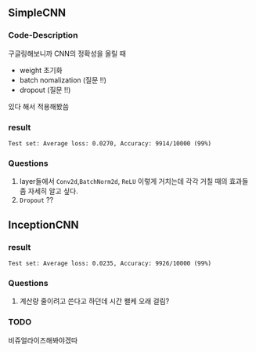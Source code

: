 ## SimpleCNN

### Code-Description

구글링해보니까 CNN의 정확성을 올릴 때
- weight 초기화
- batch nomalization (질문 !!)
- dropout (질문 !!)

있다 해서 적용해봤씀

### result
`Test set: Average loss: 0.0270, Accuracy: 9914/10000 (99%)`

### Questions

1. layer들에서 `Conv2d`,`BatchNorm2d`, `ReLU` 이렇게 거치는데 각각 거칠 때의 효과들 좀 자세히 알고 싶다.
2. `Dropout` ?? 

## InceptionCNN

### result

`Test set: Average loss: 0.0235, Accuracy: 9926/10000 (99%)`

### Questions

1. 계산량 줄이려고 쓴다고 하던데 시간 왤케 오래 걸림?

### TODO


비쥬얼라이즈해봐야겠따



